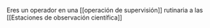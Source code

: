 Eres un operador en una [[operación de supervisión]] rutinaria a las [[Estaciones de observación científica]]
